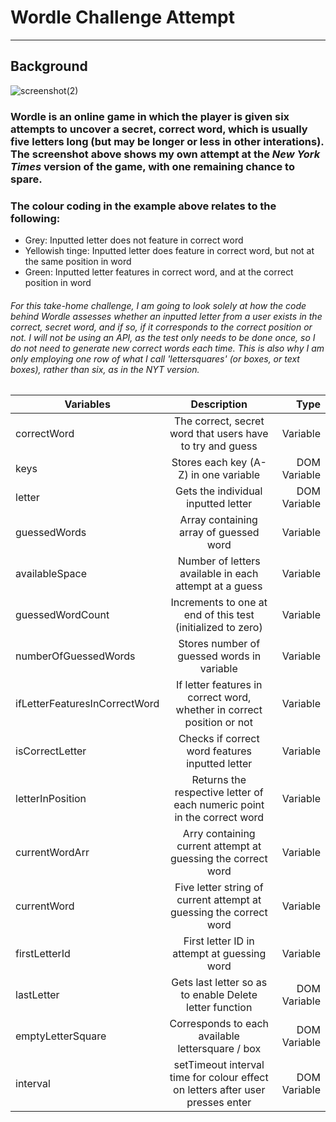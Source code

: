 # Wordle Challenge Attempt

---

## Background

![screenshot(2)](https://user-images.githubusercontent.com/52511353/205694523-24380e50-d87d-46f6-8e64-19f6f970b0f1.png)

### Wordle is an online game in which the player is given six attempts to uncover a secret, correct word, which is usually five letters long (but may be longer or less in other interations). The screenshot above shows my own attempt at the *New York Times* version of the game, with one remaining chance to spare. 

### The colour coding in the example above relates to the following:

- Grey: Inputted letter does not feature in correct word 
- Yellowish tinge: Inputted letter does feature in correct word, but not at the same position in word
- Green: Inputted letter features in correct word, and at the correct position in word

###### For this take-home challenge, I am going to look solely at how the code behind Wordle assesses whether an inputted letter from a user exists in the correct, secret word, and if so, if it corresponds to the correct position or not. I will not be using an API, as the test only needs to be done once, so I do not need to generate new correct words each time. This is also why I am only employing one row of what I call 'lettersquares' (or boxes, or text boxes), rather than six, as in the *NYT* version.  

| Variables                       | Description                                                                     | Type                  |
| -------------                   |:-------------:                                                                  | -----:                |
| correctWord                     | The correct, secret word that users have to try and guess                       | Variable              |
| keys                            | Stores each key (A-Z) in one variable                                           | DOM Variable          |
| letter                          | Gets the individual inputted letter                                             | DOM Variable          |
| guessedWords                    | Array containing array of guessed word                                          | Variable              |
| availableSpace                  | Number of letters available in each attempt at a guess                          | Variable              |
| guessedWordCount                | Increments to one at end of this test (initialized to zero)                     | Variable              |
| numberOfGuessedWords            | Stores number of guessed words in variable                                      | Variable              |
| ifLetterFeaturesInCorrectWord   | If letter features in correct word, whether in correct position or not          | Variable              |
| isCorrectLetter                 | Checks if correct word features inputted letter                                 | Variable              |
| letterInPosition                | Returns the respective letter of each numeric point in the correct word         | Variable              |
| currentWordArr                  | Arry containing current attempt at guessing the correct word                    | Variable              |
| currentWord                     | Five letter string of current attempt at guessing the correct word              | Variable              |
| firstLetterId                   | First letter ID in attempt at guessing word                                     | Variable              |
| lastLetter                      | Gets last letter so as to enable Delete letter function                         | DOM Variable          |
| emptyLetterSquare               | Corresponds to each available lettersquare / box                                | DOM Variable          |
| interval                        | setTimeout interval time for colour effect on letters after user presses enter  | DOM Variable          |
